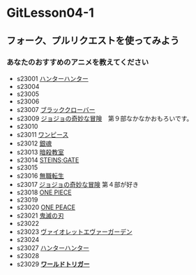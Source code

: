 # GitLesson04-1
## フォーク、プルリクエストを使ってみよう

### あなたのおすすめのアニメを教えてください

* s23001 [ハンターハンター](https://www.ntv.co.jp/hunterhunter/)
* s23004
* s23005
* s23006
* s23007 [ブラッククローバー](https://bclover.jp/)
* s23009 [ジョジョの奇妙な冒険](https://jojo-portal.com/)　第９部なかなかおもろいです。
* s23010
* s23011 [ワンピース](https://one-piece.com/index.html)
* s23012 [銀魂](https://www.tv-tokyo.co.jp/anime/gintama/)
* s23013 [暗殺教室](https://www.ansatsu-anime.com/)
* s23014 [STEINS;GATE](http://steinsgate.tv/index.html)
* s23015
* s23016 [無職転生](https://mushokutensei.jp/)
* s23017 [ジョジョの奇妙な冒険](https://jojo-portal.com/anime/) 第４部が好き
* s23018 [ONE PIECE](https://one-piece.com/anime/index.html) 
* s23019
* s23020 [ONE PEACE](https://one-piece.com/index.html "ワンピース")
* s23021 [鬼滅の刃](https://kimetsu.com/)
* s23022
* s23023 [ヴァイオレットエヴァーガーデン](https://violet-evergarden.jp/)
* s23024
* s23027 [ハンターハンター](https://www.ntv.co.jp/hunterhunter/)
* s23028
* s23029 [**ワールドトリガー**](https://www.toei-anim.co.jp/tv/wt/)
